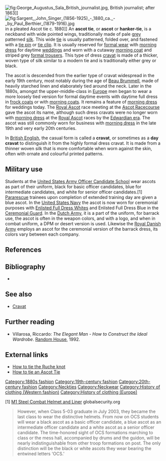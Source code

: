 ![](George_Augustus_Sala_British_journalist.jpg "fig:George_Augustus_Sala_British_journalist.jpg"),
British journalist; after 1863\]\]
![](Sargent,_John_Singer_(1856-1925)_-_1880_ca._-_by_Paul_Berthier_(1879-1916).jpg "fig:Sargent,_John_Singer_(1856-1925)_-_1880_ca._-_by_Paul_Berthier_(1879-1916).jpg")
in a pleated Ascot tie c. 1880\]\] An **ascot tie**, or **ascot** or
**hanker-tie**, is a neckband with wide pointed wings, traditionally
made of pale [grey](grey "wikilink") patterned [silk](silk "wikilink").
This wide [tie](Necktie "wikilink") is usually patterned, folded over,
and fastened with a [tie pin](tie_pin "wikilink") or [tie
clip](tie_clip "wikilink"). It is usually reserved for [formal
wear](formal_wear "wikilink") with [morning
dress](morning_dress "wikilink") for daytime
[weddings](wedding "wikilink") and worn with a cutaway [morning
coat](morning_coat "wikilink") and striped grey [formal
trousers](formal_trousers "wikilink"). This type of dress
[cravat](cravat "wikilink") is made of a thicker, woven type of silk
similar to a modern tie and is traditionally either grey or black.

The ascot is descended from the earlier type of cravat widespread in the
early 19th century, most notably during the age of [Beau
Brummell](Beau_Brummell "wikilink"), made of heavily starched linen and
elaborately tied around the neck. Later in the 1880s, amongst the
upper-middle-class in [Europe](Europe "wikilink") men began to wear a
more loosely tied version for formal daytime events with daytime full
dress in [frock coats](frock_coat "wikilink") or with [morning
coats](morning_coat "wikilink"). It remains a feature of [morning
dress](morning_dress "wikilink") for weddings today. The [Royal
Ascot](Royal_Ascot "wikilink") race meeting at the [Ascot
Racecourse](Ascot_Racecourse "wikilink") gave the ascot its name,
although such dress cravats were no longer worn with [morning
dress](morning_dress "wikilink") at the [Royal
Ascot](Royal_Ascot "wikilink") races by the [Edwardian
era](Edwardian_era "wikilink"). The ascot was still commonly worn for
business with [morning dress](morning_dress "wikilink") in the late 19th
and very early 20th centuries.

In [British English](British_English "wikilink"), the casual form is
called a **cravat**, or sometimes as a **day cravat** to distinguish it
from the highly formal dress cravat. It is made from a thinner woven
silk that is more comfortable when worn against the skin, often with
ornate and colourful printed patterns.

## Military use

Students at the [United States Army Officer Candidate
School](Officer_Candidate_School_(U.S._Army) "wikilink") wear ascots as
part of their uniform, black for basic officer candidates, blue for
intermediate candidates, and white for senior officer candidates.[1]
[Pararescue](Pararescue "wikilink") trainees upon completion of extended
training day are given a blue ascot. In the [United States
Navy](United_States_Navy "wikilink") the ascot is now worn for
ceremonial purposes with [Enlisted Full Dress
Whites](Uniforms_of_the_United_States_Navy "wikilink") and Enlisted Full
Dress Blue in the [Ceremonial
Guard](Honor_guard#United_States "wikilink"). In the [Dutch
Army](Royal_Netherlands_Army "wikilink"), it is a part of the uniform,
for barrack use, the ascot is often in the weapon colors, and with a
logo, and when in combat uniform, a DPM or desert version is used.
Likewise the [Royal Danish Army](Royal_Danish_Army "wikilink") employs
an ascot for the ceremonial version of the barrack dress, its colors
vary between each company.

## References

## Bibliography

-

## See also

-   [Cravat](Cravat "wikilink")

## Further reading

-   Villarosa, Riccardo: *The Elegant Man - How to Construct the Ideal
    Wardrobe*. [Random House](Random_House "wikilink"), 1992.

## External links

-   [How to tie the Ruche
    knot](http://www.thecravatcompany.co.uk/howtotie.htm)
-   [How to tie an Ascot
    Tie](http://www.bows-n-ties.com/how-to-tie-an-ascot-tie.php)

[Category:1880s fashion](Category:1880s_fashion "wikilink")
[Category:19th-century
fashion](Category:19th-century_fashion "wikilink")
[Category:20th-century
fashion](Category:20th-century_fashion "wikilink")
[Category:Neckties](Category:Neckties "wikilink")
[Category:Neckwear](Category:Neckwear "wikilink") [Category:History of
clothing (Western
fashion)](Category:History_of_clothing_(Western_fashion) "wikilink")
[Category:History of clothing
(Europe)](Category:History_of_clothing_(Europe) "wikilink")

[1] [M1 Steel Combat Helmet and
Liner](http://www.globalsecurity.org/military/systems/ground/m1-steel-pot.htm)
globalsecurity.org

> However, when Class 5-03 graduate in July 2003, they became the last
> class to wear the distinctive helmets. From now on OCS students will
> wear a black ascot as a basic officer candidate, a blue ascot as an
> intermediate officer candidate and a white ascot as a senior officer
> candidate. The time-honored sight of OCS formations marching to class
> or the mess hall, accompanied by drums and the guidon, will be nearly
> indistinguishable from other troop formations on post. The only
> distinction will be the black or white ascots they wear bearing the
> entwined letters 'OCS.'